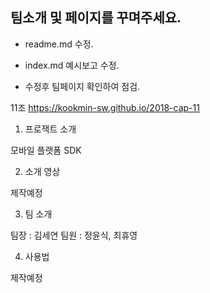 ## 팀소개 및 페이지를 꾸며주세요.

- readme.md 수정.

- index.md 예시보고 수정.

- 수정후 팀페이지 확인하여 점검.

11조  https://kookmin-sw.github.io/2018-cap-11

1. 프로잭트 소개

모바일 플랫폼 SDK

2. 소개 영상

제작예정

3. 팀 소개

팀장 : 김세연
팀원 : 정윤식, 최휴영

4. 사용법

제작예정
